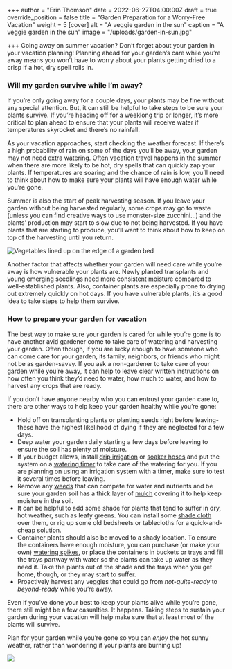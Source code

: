 +++
author = "Erin Thomson"
date = 2022-06-27T04:00:00Z
draft = true
override_position = false
title = "Garden Preparation for a Worry-Free Vacation"
weight = 5
[cover]
alt = "A veggie garden in the sun"
caption = "A veggie garden in the sun"
image = "/uploads/garden-in-sun.jpg"

+++
Going away on summer vacation? Don’t forget about your garden in your vacation planning! Planning ahead for your garden’s care while you’re away means you won’t have to worry about your plants getting dried to a crisp if a hot, dry spell rolls in.

### Will my garden survive while I’m away?

If you’re only going away for a couple days, your plants may be fine without any special attention. But, it can still be helpful to take steps to be sure your plants survive. If you’re heading off for a weeklong trip or longer, it’s more critical to plan ahead to ensure that your plants will receive water if temperatures skyrocket and there’s no rainfall.

As your vacation approaches, start checking the weather forecast. If there’s a high probability of rain on some of the days you’ll be away, your garden may not need extra watering. Often vacation travel happens in the summer when there are more likely to be hot, dry spells that can quickly zap your plants. If temperatures are soaring and the chance of rain is low, you’ll need to think about how to make sure your plants will have enough water while you’re gone.

Summer is also the start of peak harvesting season. If you leave your garden without being harvested regularly, some crops may go to waste (unless you can find creative ways to use monster-size zucchini…) and the plants’ production may start to slow due to not being harvested. If you have plants that are starting to produce, you’ll want to think about how to keep on top of the harvesting until you return.

  
![Vegetables lined up on the edge of a garden bed](/uploads/garden-harvest.jpg)

Another factor that affects whether your garden will need care while you’re away is how vulnerable your plants are. Newly planted transplants and young emerging seedlings need more consistent moisture compared to well-established plants. Also, container plants are especially prone to drying out extremely quickly on hot days. If you have vulnerable plants, it’s a good idea to take steps to help them survive.

### How to prepare your garden for vacation

The best way to make sure your garden is cared for while you’re gone is to have another avid gardener come to take care of watering and harvesting your garden. Often though, if you are lucky enough to have someone who can come care for your garden, its family, neighbors, or friends who might not be as garden-savvy. If you ask a non-gardener to take care of your garden while you’re away, it can help to leave clear written instructions on how often you think they’d need to water, how much to water, and how to harvest any crops that are ready.

If you don’t have anyone nearby who you can entrust your garden care to, there are other ways to help keep your garden healthy while you’re gone:

* Hold off on transplanting plants or planting seeds right before leaving- these have the highest likelihood of dying if they are neglected for a few days.
* Deep water your garden daily starting a few days before leaving to ensure the soil has plenty of moisture.
* If your budget allows, install [drip irrigation](https://www.amazon.com/s?k=drip+irrigation&crid=PNFZWOX96SFX&sprefix=drip+irrigation%2Caps%2C84&ref=nb_sb_noss_1) or [soaker hoses](https://www.amazon.com/s?k=soaker+hoses&crid=1QZVX73MO3CVO&sprefix=soaker+hoses%2Caps%2C89&ref=nb_sb_noss_1) and put the system on a [watering timer](https://www.amazon.com/s?k=watering+timer&crid=FULZY1YILROG&sprefix=watering+timer%2Caps%2C98&ref=nb_sb_noss_1) to take care of the watering for you. If you are planning on using an irrigation system with a timer, make sure to test it several times before leaving.
* Remove any [weeds](https://blog.planter.garden/posts/garden-weeds-stem-the-spread/) that can compete for water and nutrients and be sure your garden soil has a thick layer of [mulch](https://blog.planter.garden/posts/mulching-a-must-for-your-garden/) covering it to help keep moisture in the soil.
* It can be helpful to add some shade for plants that tend to suffer in dry, hot weather, such as leafy greens. You can install some [shade cloth](https://www.amazon.com/s?k=garden+shade+cloth&crid=H4W2VYDWVH15&sprefix=garden+shade+cloth%2Caps%2C68&ref=nb_sb_noss_1) over them, or rig up some old bedsheets or tablecloths for a quick-and-cheap solution.
* Container plants should also be moved to a shady location. To ensure the containers have enough moisture, you can purchase (or make your own) [watering spikes](https://www.amazon.com/s?k=watering+spikes&crid=32BS7RDL0ZFEJ&sprefix=watering+spikes%2Caps%2C85&ref=nb_sb_noss_1), or place the containers in buckets or trays and fill the trays partway with water so the plants can take up water as they need it. Take the plants out of the shade and the trays when you get home, though, or they may start to suffer.
* Proactively harvest any veggies that could go from _not-quite-ready_ to _beyond-ready_ while you’re away.

Even if you’ve done your best to keep your plants alive while you’re gone, there still might be a few casualties. It happens. Taking steps to sustain your garden during your vacation will help make sure that at least most of the plants will survive.

Plan for your garden while you’re gone so you can _enjoy_ the hot sunny weather, rather than wondering if your plants are burning up!

![](/uploads/beachfront-view.jpg)